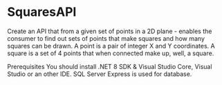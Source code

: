 # SquaresAPI

Create an API that from a given set of points in a 2D plane - enables the consumer to find out sets of points that make squares and how many squares can be drawn. A point is a pair of integer X and Y coordinates. A square is a set of 4 points that when connected make up, well, a square.

Prerequisites
You should install .NET 8 SDK & Visual Studio Core, Visual Studio or an other IDE.
SQL Server Express is used for database.
